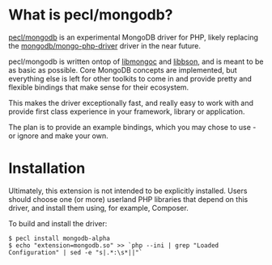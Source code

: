 # What is pecl/mongodb?

[pecl/mongodb](https://github.com/10gen-labs/mongo-php-driver-prototype) is an
experimental MongoDB driver for PHP, likely replacing the
[mongodb/mongo-php-driver](https://github.com/mongodb/mongo-php-driver) driver in the
near future.

pecl/mongodb is written ontop of [libmongoc](https://github.com/mongodb/mongo-c-driver) and
[libbson](https://github.com/mongodb/libbson), and is meant to be as basic as possible.
Core MongoDB concepts are implemented, but everything else is left for other toolkits
to come in and provide pretty and flexible bindings that make sense for their ecosystem.

This makes the driver exceptionally fast, and really easy to work with and provide
first class experience in your framework, library or application.

The plan is to provide an example bindings, which you may chose to use - or ignore
and make your own.



# Installation

Ultimately, this extension is not intended to be explicitly installed. Users should
choose one (or more) userland PHP libraries that depend on this driver, and install
them using, for example, Composer.

To build and install the driver:

	$ pecl install mongodb-alpha
	$ echo "extension=mongodb.so" >> `php --ini | grep "Loaded Configuration" | sed -e "s|.*:\s*||"`


